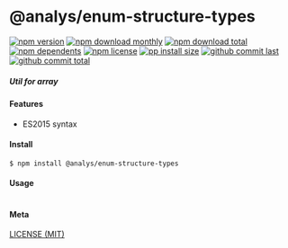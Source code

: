 # @analys/enum-structure-types

[![npm version][badge-npm-version]][url-npm]
[![npm download monthly][badge-npm-download-monthly]][url-npm]
[![npm download total][badge-npm-download-total]][url-npm]
[![npm dependents][badge-npm-dependents]][url-github]
[![npm license][badge-npm-license]][url-npm]
[![pp install size][badge-pp-install-size]][url-pp]
[![github commit last][badge-github-last-commit]][url-github]
[![github commit total][badge-github-commit-count]][url-github]

[//]: <> (Shields)
[badge-npm-version]: https://flat.badgen.net/npm/cell/@analys/enum-structure-types
[badge-npm-download-monthly]: https://flat.badgen.net/npm/dm/@analys/enum-structure-types
[badge-npm-download-total]:https://flat.badgen.net/npm/dt/@analys/enum-structure-types
[badge-npm-dependents]: https://flat.badgen.net/npm/dependents/@analys/enum-structure-types
[badge-npm-license]: https://flat.badgen.net/npm/license/@analys/enum-structure-types
[badge-pp-install-size]: https://flat.badgen.net/packagephobia/install/@analys/enum-structure-types
[badge-github-last-commit]: https://flat.badgen.net/github/last-commit/hoyeungw/vect
[badge-github-commit-count]: https://flat.badgen.net/github/commits/hoyeungw/vect

[//]: <> (Link)
[url-npm]: https://npmjs.org/package/@analys/enum-structure-types
[url-pp]: https://packagephobia.now.sh/result?p=@analys/enum-structure-types
[url-github]: https://github.com/hoyeungw/vect

##### Util for array

#### Features

- ES2015 syntax

#### Install
```console
$ npm install @analys/enum-structure-types
```

#### Usage
```js
```

#### Meta
[LICENSE (MIT)](LICENSE)
